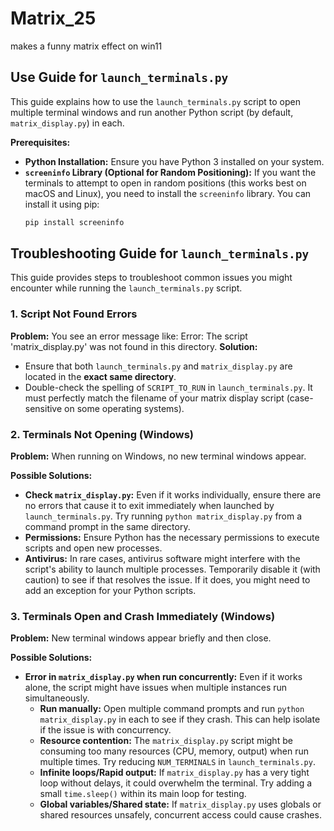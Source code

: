 # Matrix_25
makes a funny matrix effect on win11 
## Use Guide for `launch_terminals.py`

This guide explains how to use the `launch_terminals.py` script to open multiple terminal windows and run another Python script (by default, `matrix_display.py`) in each.

**Prerequisites:**

* **Python Installation:** Ensure you have Python 3 installed on your system.
* **`screeninfo` Library (Optional for Random Positioning):** If you want the terminals to attempt to open in random positions (this works best on macOS and Linux), you need to install the `screeninfo` library. You can install it using pip:
   ```bash
   pip install screeninfo
## Troubleshooting Guide for `launch_terminals.py`

This guide provides steps to troubleshoot common issues you might encounter while running the `launch_terminals.py` script.

### 1. Script Not Found Errors

**Problem:** You see an error message like:
Error: The script 'matrix_display.py' was not found in this directory.
**Solution:**
* Ensure that both `launch_terminals.py` and `matrix_display.py` are located in the **exact same directory**.
* Double-check the spelling of `SCRIPT_TO_RUN` in `launch_terminals.py`. It must perfectly match the filename of your matrix display script (case-sensitive on some operating systems).

### 2. Terminals Not Opening (Windows)

**Problem:** When running on Windows, no new terminal windows appear.

**Possible Solutions:**
* **Check `matrix_display.py`:** Even if it works individually, ensure there are no errors that cause it to exit immediately when launched by `launch_terminals.py`. Try running `python matrix_display.py` from a command prompt in the same directory.
* **Permissions:** Ensure Python has the necessary permissions to execute scripts and open new processes.
* **Antivirus:** In rare cases, antivirus software might interfere with the script's ability to launch multiple processes. Temporarily disable it (with caution) to see if that resolves the issue. If it does, you might need to add an exception for your Python scripts.

### 3. Terminals Open and Crash Immediately (Windows)

**Problem:** New terminal windows appear briefly and then close.

**Possible Solutions:**
* **Error in `matrix_display.py` when run concurrently:** Even if it works alone, the script might have issues when multiple instances run simultaneously.
    * **Run manually:** Open multiple command prompts and run `python matrix_display.py` in each to see if they crash. This can help isolate if the issue is with concurrency.
    * **Resource contention:** The `matrix_display.py` script might be consuming too many resources (CPU, memory, output) when run multiple times. Try reducing `NUM_TERMINALS` in `launch_terminals.py`.
    * **Infinite loops/Rapid output:** If `matrix_display.py` has a very tight loop without delays, it could overwhelm the terminal. Try adding a small `time.sleep()` within its main loop for testing.
    * **Global variables/Shared state:** If `matrix_display.py` uses globals or shared resources unsafely, concurrent access could cause crashes.

